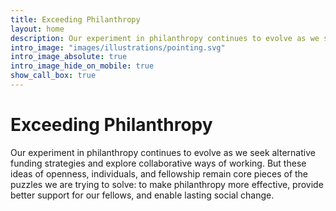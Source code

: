 ```yaml
---
title: Exceeding Philanthropy
layout: home
description: Our experiment in philanthropy continues to evolve as we seek alternative funding strategies and explore collaborative ways of working.
intro_image: "images/illustrations/pointing.svg"
intro_image_absolute: true
intro_image_hide_on_mobile: true
show_call_box: true
---
```


# Exceeding Philanthropy

Our experiment in philanthropy continues to evolve as we seek alternative funding strategies and explore collaborative ways of working. But these ideas of openness, individuals, and fellowship remain core pieces of the puzzles we are trying to solve: to make philanthropy more effective, provide better support for our fellows, and enable lasting social change. 


